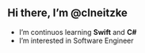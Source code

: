 ## Hi there,  I’m @clneitzke

- I’m continuos learning **Swift** and **C#** <br/>
- I’m interested in Software Engineer
